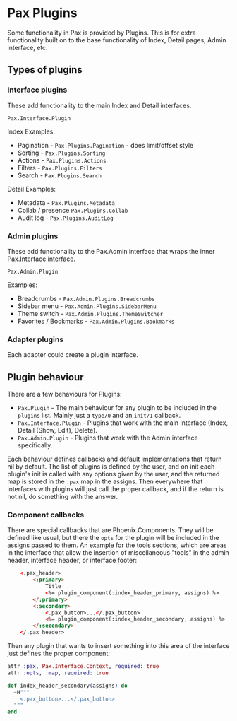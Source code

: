 # Pax Plugins

Some functionality in Pax is provided by Plugins. This is for extra functionality built on to the base functionality
of Index, Detail pages, Admin interface, etc.

## Types of plugins

### Interface plugins

These add functionality to the main Index and Detail interfaces.

`Pax.Interface.Plugin`

Index Examples:

- Pagination - `Pax.Plugins.Pagination` - does limit/offset style
- Sorting - `Pax.Plugins.Sorting`
- Actions - `Pax.Plugins.Actions`
- Filters - `Pax.Plugins.Filters`
- Search - `Pax.Plugins.Search`

Detail Examples:

- Metadata - `Pax.Plugins.Metadata`
- Collab / presence `Pax.Plugins.Collab`
- Audit log - `Pax.Plugins.AuditLog`

### Admin plugins

These add functionality to the Pax.Admin interface that wraps the inner Pax.Interface interface.

`Pax.Admin.Plugin`

Examples:

- Breadcrumbs - `Pax.Admin.Plugins.Breadcrumbs`
- Sidebar menu - `Pax.Admin.Plugins.SidebarMenu`
- Theme switch - `Pax.Admin.Plugins.ThemeSwitcher`
- Favorites / Bookmarks - `Pax.Admin.Plugins.Bookmarks`

### Adapter plugins

Each adapter could create a plugin interface.

## Plugin behaviour

There are a few behaviours for Plugins:

- `Pax.Plugin` - The main behaviour for any plugin to be included in the `plugins` list. Mainly just
    a `type/0` and an `init/1` callback.
- `Pax.Interface.Plugin` - Plugins that work with the main Interface (Index, Detail (Show, Edit), Delete).
- `Pax.Admin.Plugin` - Plugins that work with the Admin interface specifically.

Each behaviour defines callbacks and default implementations that return nil by default. The list of plugins is defined
by the user, and on init each plugin's init is called with any options given by the user, and the returned map is stored
in the `:pax` map in the assigns. Then everywhere that interfaces with plugins will just call the proper callback, and
if the return is not nil, do something with the answer.

### Component callbacks

There are special callbacks that are Phoenix.Components. They will be defined like usual, but there the `opts` for the
plugin will be included in the assigns passed to them. An example for the tools sections, which are areas in the
interface that allow the insertion of miscellaneous "tools" in the admin header, interface header, or interface footer:

```html
    <.pax_header>
        <:primary>
            Title
            <%= plugin_component(:index_header_primary, assigns) %>
        </:primary>
        <:secondary>
            <.pax_button>...</.pax_button>
            <%= plugin_component(:index_header_secondary, assigns) %>
        </:secondary>
    </.pax_header>
```

Then any plugin that wants to insert something into this area of the interface just defines the proper component:

```elixir
attr :pax, Pax.Interface.Context, required: true
attr :opts, :map, required: true

def index_header_secondary(assigns) do
  ~H"""
    <.pax_button>...</.pax_button>
  """
end
